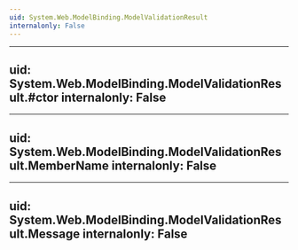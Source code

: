 ```yaml
---
uid: System.Web.ModelBinding.ModelValidationResult
internalonly: False
---
```


---
uid: System.Web.ModelBinding.ModelValidationResult.#ctor
internalonly: False
---

---
uid: System.Web.ModelBinding.ModelValidationResult.MemberName
internalonly: False
---

---
uid: System.Web.ModelBinding.ModelValidationResult.Message
internalonly: False
---
